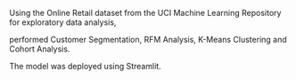 
Using the Online Retail dataset from the UCI Machine Learning Repository for exploratory data analysis, 

performed Customer Segmentation, RFM Analysis, K-Means Clustering and Cohort Analysis. 

The model was deployed using Streamlit.
